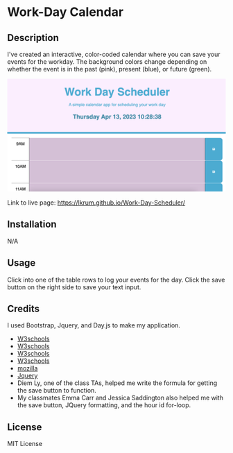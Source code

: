 # Work-Day Calendar

## Description
I've created an interactive, color-coded calendar where you can save your events for the workday. The background colors change depending on whether the event is in the past (pink), present (blue), or future (green). 

![Main](./Assets/Calendar-main.png)

Link to live page: https://lkrum.github.io/Work-Day-Scheduler/

## Installation
N/A

## Usage
Click into one of the table rows to log your events for the day. Click the save button on the right side to save your text input.

## Credits 
I used Bootstrap, Jquery, and Day.js to make my application.

- [W3schools](https://www.w3schools.com/jsref/jsref_split.asp)
- [W3schools](https://developer.mozilla.org/en-US/docs/Web/JavaScript/Reference/Global_Objects/parseInt)
- [W3schools](https://www.w3schools.com/jquery/jquery_events.asp)
- [W3schools](https://www.w3schools.com/tags/tag_button.asp)
- [mozilla](https://developer.mozilla.org/en-US/docs/Web/JavaScript/Reference/Template_literals)
- [Jquery](https://api.jquery.com/attr/)
- Diem Ly, one of the class TAs, helped me write the formula for getting the save button to function.
- My classmates Emma Carr and Jessica Saddington also helped me with the save button, JQuery formatting, and the hour id for-loop.

## License
MIT License
